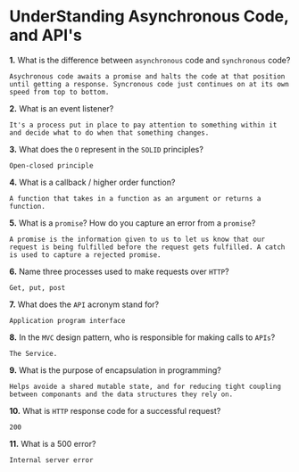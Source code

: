 # UnderStanding Asynchronous Code, and API's

**1.** What is the difference between `asynchronous` code and `synchronous` code?
<!-- enter you answer in the space below -->
```
Asychronous code awaits a promise and halts the code at that position until getting a response. Syncronous code just continues on at its own speed from top to bottom.
```
**2.** What is an event listener?
<!-- enter you answer in the space below -->
```
It's a process put in place to pay attention to something within it and decide what to do when that something changes.
```
**3.** What does the `O` represent in the `SOLID` principles?
<!-- enter you answer in the space below -->
```
Open-closed principle
```
**4.** What is a callback / higher order function?
<!-- enter you answer in the space below -->
```
A function that takes in a function as an argument or returns a function.
```
**5.** What is a `promise`? How do you capture an error from a `promise`?
<!-- enter you answer in the space below -->
```
A promise is the information given to us to let us know that our request is being fulfilled before the request gets fulfilled. A catch is used to capture a rejected promise.
```
**6.** Name three processes used to make requests over `HTTP`?
<!-- enter you answer in the space below -->
```
Get, put, post
```
**7.** What does the `API` acronym stand for?
<!-- enter you answer in the space below -->
```
Application program interface
```
**8.** In the `MVC` design pattern, who is responsible for making calls to `APIs`?
<!-- enter you answer in the space below -->
```
The Service.
```
**9.** What is the purpose of encapsulation in programming?
<!-- enter you answer in the space below -->
```
Helps avoide a shared mutable state, and for reducing tight coupling between componants and the data structures they rely on.
```
**10.** What is `HTTP` response code for a successful request?
<!-- enter you answer in the space below -->
```
200
```
**11.** What is a 500 error?
<!-- enter you answer in the space below -->
```
Internal server error
```